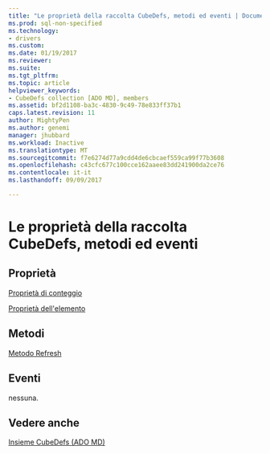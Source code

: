 ```yaml
---
title: "Le proprietà della raccolta CubeDefs, metodi ed eventi | Documenti Microsoft"
ms.prod: sql-non-specified
ms.technology:
- drivers
ms.custom: 
ms.date: 01/19/2017
ms.reviewer: 
ms.suite: 
ms.tgt_pltfrm: 
ms.topic: article
helpviewer_keywords:
- CubeDefs collection [ADO MD], members
ms.assetid: bf2d1108-ba3c-4830-9c49-78e833ff37b1
caps.latest.revision: 11
author: MightyPen
ms.author: genemi
manager: jhubbard
ms.workload: Inactive
ms.translationtype: MT
ms.sourcegitcommit: f7e6274d77a9cdd4de6cbcaef559ca99f77b3608
ms.openlocfilehash: c43cfc677c100cce162aaee83dd241900da2ce76
ms.contentlocale: it-it
ms.lasthandoff: 09/09/2017

---
```

# <a name="cubedefs-collection-properties-methods-and-events"></a>Le proprietà della raccolta CubeDefs, metodi ed eventi
## <a name="properties"></a>Proprietà  
 [Proprietà di conteggio](../../../ado/reference/ado-api/count-property-ado.md)  
  
 [Proprietà dell'elemento](../../../ado/reference/ado-api/item-property-ado.md)  
  
## <a name="methods"></a>Metodi  
 [Metodo Refresh](../../../ado/reference/ado-api/refresh-method-ado.md)  
  
## <a name="events"></a>Eventi  
 nessuna.  
  
## <a name="see-also"></a>Vedere anche  
 [Insieme CubeDefs (ADO MD)](../../../ado/reference/ado-md-api/cubedefs-collection-ado-md.md)

